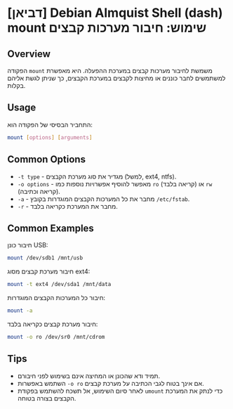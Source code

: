 # [דביאן] Debian Almquist Shell (dash) mount שימוש: חיבור מערכות קבצים

## Overview
הפקודה `mount` משמשת לחיבור מערכות קבצים במערכת ההפעלה. היא מאפשרת למשתמשים לחבר כוננים או מחיצות לקבצים במערכת הקבצים, כך שניתן לגשת אליהם בקלות.

## Usage
התחביר הבסיסי של הפקודה הוא:

```sh
mount [options] [arguments]
```

## Common Options
- `-t type` - מגדיר את סוג מערכת הקבצים (למשל, ext4, ntfs).
- `-o options` - מאפשר להוסיף אפשרויות נוספות כמו `ro` (קריאה בלבד) או `rw` (קריאה וכתיבה).
- `-a` - מחבר את כל המערכות הקבצים המוגדרות בקובץ `/etc/fstab`.
- `-r` - מחבר את המערכת כקריאה בלבד.

## Common Examples
חיבור כונן USB:
```sh
mount /dev/sdb1 /mnt/usb
```

חיבור מערכת קבצים מסוג ext4:
```sh
mount -t ext4 /dev/sda1 /mnt/data
```

חיבור כל המערכות הקבצים המוגדרות:
```sh
mount -a
```

חיבור מערכת קבצים כקריאה בלבד:
```sh
mount -o ro /dev/sr0 /mnt/cdrom
```

## Tips
- תמיד ודא שהכונן או המחיצה אינם בשימוש לפני חיבורם.
- השתמש באפשרות `-o ro` אם אינך בטוח לגבי הכתיבה על מערכת קבצים.
- לאחר סיום השימוש, אל תשכח להשתמש בפקודת `umount` כדי לנתק את המערכת הקבצים בצורה בטוחה.